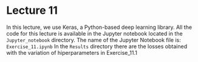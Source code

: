 # Lecture 11

In this lecture, we use Keras, a Python-based deep learning library. All the code for this lecture is available in the Jupyter notebook located in the `Jupyter_notebook` directory.
The name of the Jupyter Notebook file is: `Exercise_11.ipynb`
In the `Results` directory there are the losses obtained with the variation of hiperparameters in Exercise_11.1
